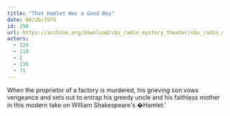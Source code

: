 ```yaml
---
title: "That Hamlet Was a Good Boy"
date: 06/26/1975
id: 298
url: https://archive.org/download/cbs_radio_mystery_theater/cbs_radio_mystery_theater-0251-0300.zip/cbs_radio_mystery_theater-0251-0300%2Fcbsrmt_0298_that_hamlet_was_a_good_boy.mp3
actors:
  - 228
  - 118
  - 2
  - 136
  - 71
---
```

When the proprietor of a factory is murdered, his grieving son vows vengeance and sets out to entrap his greedy uncle and his faithless mother in this modern take on William Shakespeare's �Hamlet.'